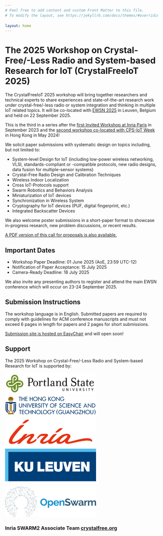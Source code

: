 ```yaml
---
# Feel free to add content and custom Front Matter to this file.
# To modify the layout, see https://jekyllrb.com/docs/themes/#overriding-theme-defaults

layout: home
---
```


<h1>The 2025 Workshop on Crystal-Free/-Less Radio and System-based Research for IoT (CrystalFreeIoT 2025)</h1>

The CrystalFreeIoT 2025 workshop will bring together researchers and technical experts to share experiences and state-of-the-art research work under crystal-free/-less radio or system integration and thinking in multiple IoT related topics. It will be co-located with [EWSN 2025](https://www.ewsn25.cs.kuleuven.be/) in Leuven, Belgium and held on 22 September 2025.

This is the third in a series after the [first Invited Workshop at Inria Paris](http://parisworkshop.crystalfree.org/) in September 2023 and the [second workshop co-located with CPS-IoT Week](https://crystalfreeiot.hkust-gz.edu.cn/) in Hong Kong in May 2024!

We solicit paper submissions with systematic design on topics including, but not limited to:

* System-level Design for IoT (including low-power wireless networking, VLSI, standards-compliant or -compatible protocols, new radio designs, data fusion for multiple-sensor systems)
* Crystal-Free Radio Design and Calibration Techniques
* Wireless Indoor Localization
* Cross IoT-Protocols support
* Swarm Robotics and Behaviors Analysis
* Miniaturization of IoT devices
* Synchronization in Wireless System
* Cryptography for IoT devices (PUF, digital fingerprint, etc.)
* Integrated Backscatter Devices

We also welcome poster submissions in a short-paper format to showcase in-progress research, new problem discussions, or recent results.

[A PDF version of this call for proposals is also available.](doc/CrystalFreeIoT2025-CFP.pdf)

## Important Dates

* Workshop Paper Deadline: 01 June 2025 (AoE, 23:59 UTC-12)
* Notification of Paper Acceptance: 15 July 2025
* Camera-Ready Deadline: 18 July 2025

We also invite any presenting authors to register and attend the main EWSN conference which will occur on 23-24 September 2025.

## Submission Instructions

The workshop language is in English. Submitted papers are required to comply with guidelines for ACM conference manuscripts and must not exceed 6 pages in length for papers and 2 pages for short submissions.

[Submission site is hosted on EasyChair](https://easychair.org/conferences?conf=crystalfreeiot2025) and will open soon!

## Support

The 2025 Workshop on Crystal-Free/-Less Radio and System-based Research for IoT is supported by:

<img src="img/pdx.png" style="width:300px;"> 
<img src="img/hkustgz.png" style="width:300px;"> 

<img src="img/inria.png" style="width:300px;"> 
<img src="img/kuleuven.png" style="width:300px;"> 

[<img src="img/openswarm.png" style="width:300px;">](https://openswarm.eu/)


### Inria SWARM2 Associate Team [crystalfree.org](http://www.crystalfree.org)
